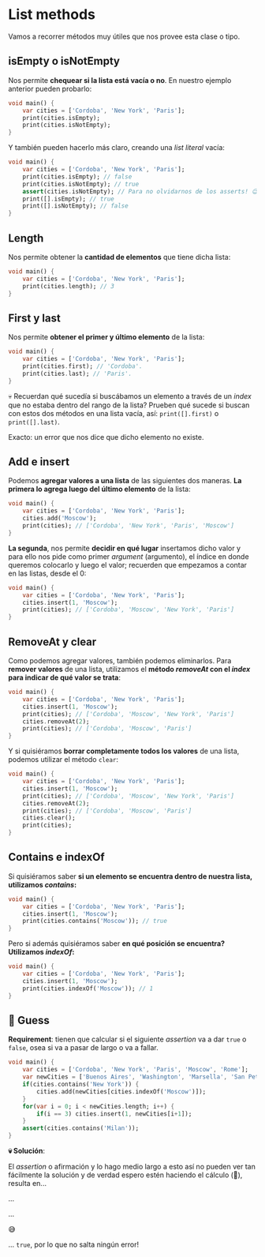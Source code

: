 # List methods

Vamos a recorrer métodos muy útiles que nos provee esta clase o tipo.

## isEmpty o isNotEmpty

Nos permite __chequear si la lista está vacía o no__. En nuestro ejemplo anterior pueden probarlo:

```dart
void main() {
    var cities = ['Cordoba', 'New York', 'Paris'];
    print(cities.isEmpty);
    print(cities.isNotEmpty);
}
```

Y también pueden hacerlo más claro, creando una _list literal_ vacía:

```dart
void main() {
    var cities = ['Cordoba', 'New York', 'Paris'];
    print(cities.isEmpty); // false
    print(cities.isNotEmpty); // true
    assert(cities.isNotEmpty); // Para no olvidarnos de los asserts! 😉
    print([].isEmpty); // true
    print([].isNotEmpty); // false
}
```

## Length

Nos permite obtener la __cantidad de elementos__ que tiene dicha lista:

```dart
void main() {
    var cities = ['Cordoba', 'New York', 'Paris'];
    print(cities.length); // 3
}
```

## First y last

Nos permite __obtener el primer y último elemento__ de la lista:

```dart
void main() {
    var cities = ['Cordoba', 'New York', 'Paris'];
    print(cities.first); // 'Cordoba'.
    print(cities.last); // 'Paris'.
}
```

💀 Recuerdan qué sucedía si buscábamos un elemento a través de un _index_ que no estaba dentro del rango de la lista? Prueben qué sucede si buscan con estos dos métodos en una lista vacía, así: `print([].first)` o `print([].last)`.

Exacto: un error que nos dice que dicho elemento no existe.

## Add e insert

Podemos __agregar valores a una lista__ de las siguientes dos maneras. __La primera lo agrega luego del último elemento__ de la lista:

```dart
void main() {
    var cities = ['Cordoba', 'New York', 'Paris'];
    cities.add('Moscow');
    print(cities); // ['Cordoba', 'New York', 'Paris', 'Moscow']
}
```

__La segunda__, nos permite __decidir en qué lugar__ insertamos dicho valor y para ello nos pide como primer _argument_ (argumento), el índice en donde queremos colocarlo y luego el valor; recuerden que empezamos a contar en las listas, desde el 0:

```dart
void main() {
    var cities = ['Cordoba', 'New York', 'Paris'];
    cities.insert(1, 'Moscow');
    print(cities); // ['Cordoba', 'Moscow', 'New York', 'Paris']
}
```

## RemoveAt y clear

Como podemos agregar valores, también podemos eliminarlos. Para __remover valores__ de una lista, utilizamos el __método _removeAt_ con el _index_ para indicar de qué valor se trata__:

```dart
void main() {
    var cities = ['Cordoba', 'New York', 'Paris'];
    cities.insert(1, 'Moscow');
    print(cities); // ['Cordoba', 'Moscow', 'New York', 'Paris']
    cities.removeAt(2);
    print(cities); // ['Cordoba', 'Moscow', 'Paris']
}
```

Y si quisiéramos __borrar completamente todos los valores__ de una lista, podemos utilizar el método `clear`:

```dart
void main() {
    var cities = ['Cordoba', 'New York', 'Paris'];
    cities.insert(1, 'Moscow');
    print(cities); // ['Cordoba', 'Moscow', 'New York', 'Paris']
    cities.removeAt(2);
    print(cities); // ['Cordoba', 'Moscow', 'Paris']
    cities.clear();
    print(cities);
}
```

## Contains e indexOf

Si quisiéramos saber __si un elemento se encuentra dentro de nuestra lista, utilizamos _contains_:__

```dart
void main() {
    var cities = ['Cordoba', 'New York', 'Paris'];
    cities.insert(1, 'Moscow');
    print(cities.contains('Moscow')); // true
}
```

Pero si además quisiéramos saber __en qué posición se encuentra? Utilizamos _indexOf_:__

```dart
void main() {
    var cities = ['Cordoba', 'New York', 'Paris'];
    cities.insert(1, 'Moscow');
    print(cities.indexOf('Moscow')); // 1
}
```

## 💪 Guess

__Requirement__: tienen que calcular si el siguiente _assertion_ va a dar `true` o `false`, osea si va a pasar de largo o va a fallar.

```dart
void main() {
    var cities = ['Cordoba', 'New York', 'Paris', 'Moscow', 'Rome'];
    var newCities = ['Buenos Aires', 'Washington', 'Marsella', 'San Petesburgo', 'Milan'];
    if(cities.contains('New York')) {
        cities.add(newCities[cities.indexOf('Moscow')]);
    }
    for(var i = 0; i < newCities.length; i++) {
        if(i == 3) cities.insert(1, newCities[i+1]);
    }
    assert(cities.contains('Milan'));
}
```

__💀 Solución__:

El _assertion_ o afirmación y lo hago medio largo a esto así no pueden ver tan fácilmente la solución y de verdad espero estén haciendo el cálculo (🤣), resulta en...

...

...

😅

... `true`, por lo que no salta ningún error!
